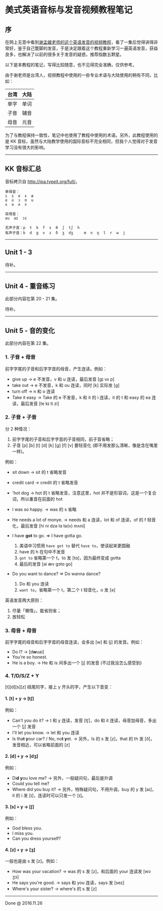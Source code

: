 # 美式英语音标与发音视频教程笔记

## 序

在网上无意中看到[谢孟媛老师的这个英语发音的视频教程](https://www.youtube.com/playlist?list=PLaYqF7AnyNPd86-BJip5ldg6vw4lcZzxx)，看了一集后觉得讲得非常好，鉴于自己蹩脚的发音，于是决定跟着这个教程重新学习一遍英语发音，获益良多，也解决了以前的很多关于发音的疑惑，推荐指数五颗星。

以下是本教程的笔记，写得比较随意，也不见得完全准确，仅供参考。

由于谢老师是台湾人，视频教程中使用的一些专业术语与大陆使用的稍有不同，比如：

台湾 | 大陆
----|----
单字 | 单词
子音 | 辅音
母音 | 元音

为了与教程保持一致性，笔记中也使用了教程中使用的术语。另外，此教程使用的是 KK 音标，虽然与大陆教学使用的国际音标不完全相同，但我个人觉得对于发音学习没有很大的影响。

----

## KK 音标汇总

音标拷贝自 <http://ipa.typeit.org/full/>。

    单母音：
    i  ɪ  e  ɛ  æ
    ɑ  o  ɔ  ʊ  u
    ʌ  ə  ɚ  ɝ

    双母音：
    au  aɪ  ɔɪ

    无声子音：p  t  k  f  s  θ  ʃ  tʃ  h
    有声子音：b  d  g  v  z  ð  ʒ  dʒ     m  n  ŋ  l  r  w  j

----

## Unit 1 - 3

待补。

----

## Unit 4 - 重音练习

此部分内容在第 20 - 21 集。

待补。

----

## Unit 5 - 音的变化

此部分内容在第 22 集。

### 1. 子音 + 母音

前字字尾的子音和后字字首的母音，产生连读。例如：

- give up -> e 不发音，v 和 u 连读，最后发音 [gɪ vʌ p]
- take out -> e 不发音，k 和 ou 连读，同时 [k] 实际发 [g]
- turn off -> n 和 o 连读
- Take it easy -> Take 的 e 不发音，k 和 it 的 i 连读，it 的 t 和 easy 的 ea 连读，最后发音 [te kɪ ti zi]

### 2. 子音 + 子音

分 2 种情况：

1. 前字字尾的子音和后字字首的子音相同，前子音省略；
1. 子音 [p] [b] [t] [d] [k] [g] [f] [v] 要轻音化 (即不用发那么清晰，像是含在嘴里一样)。

例如：

- sit down -> sit 的 t 省略发音
- credit card -> credit 的 t 省略发音
- 'hot dog -> hot 的 t 省略发音，注意这里，hot 并不是形容词，这是一个复合词，所以重音在前面的 hot
- I was so happy. -> was 的 s 省略
- He needs a lot of monye. -> needs 和 a 连读，lot 和 of 连读，of 的 f 轻音化，最后发音 [hi ni dzə lɑ tə(v) mʌni]

- I have **got** to go. => I have gotta go.
  1. 美语中习惯用 `have got to` 替代 `have to`，使读起来更圆融
  1. have 的 h 在句中不发音
  1. `got to` 省略第一个 t，to 发 [tɑ]，因为最终变成 gotta
  1. 最后的发音 [ai æv gɔtɑ go]

- Do you want to dance? => Do wanna dance?
  1. Do 和 you 连读
  1. `want to`，省略第一个 t，第二个 t 轻音化，o 发 [ə]

英语发音两大原则：

1. 尽量「懒惰」，能省则省；
1. 放轻松

### 3. 母音 + 母音

前字字尾的母音和后字字首的母音连读，会多出 [w] 和 [j] 的发音。例如：

- Do I? -> [d**w**uai]
- You're so honest.
- He is a boy. -> He 和 is 间多出一个 [j] 的发音 (不过我没怎么感受到)

### 4. T/D/S/Z + Y

[t][d][s][z] 结尾的字，接上 y 开头的字，产生以下音变：

#### 1. [t] + y -> [tʃ]

例如：

- Can't you do it? -> t 和 y 连读，发音 [tʃ]，do 和 it 连读，母音加母音，多出一个 [j] 发音
- I'll let you know. -> let 和 you 连读
- Is tha**t y**our car? / No, no**t y**et. -> 另外，Is 的 s 发 [z]，that 的 th 发 [ð]，发音相近，可以省略前面的 [z]

#### 2. [d] + y -> [dʒ]

例如：

- Di**d y**ou love me? -> 另外，一般疑问句，最后是升调
- Could you tell me?
- Where did you buy it? -> 另外，特殊疑问句，不用升调，buy 的 y 发 [aɪ]，it 的 i 发 [ɪ]，连读时可以只发一个 [ɪ]。

#### 3. [s] + y -> [ʃ]

例如：

- God bless you.
- I miss you.
- Can you dress yourself?

#### 4. [z] + y -> [ʒ]

一般也是由 s 发 [z]。例如：

- How was your vacation? -> was 的 s 发 [z]，和后面的 your 连读发 [wɔ ʒɔ]
- He says you're good. -> says 和 you 连读，says 发 [sez]
- Where's your sister? -> where's 的 s 发 [z]

----

Done @ 2016.11.26

